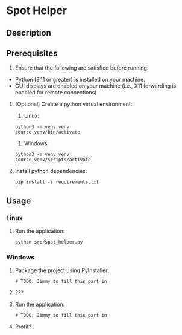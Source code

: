 # Spot Helper

## Description

## Prerequisites

1. Ensure that the following are satisfied before running:
* Python (3.11 or greater) is installed on your machine.
* GUI displays are enabled on your machine (i.e., X11 forwarding is enabled for remote connections)

1. (Optional) Create a python virtual environment:

	1. Linux:

	```
	python3 -m venv venv
	source venv/bin/activate
	```

	1. Windows:
	
	```
	python3 -m venv venv
	source venv/Scripts/activate
	```	


1. Install python dependencies:

	```
	pip install -r requirements.txt
	```
 

## Usage

### Linux

1. Run the application:

	```
	python src/spot_helper.py
	```

### Windows

1. Package the project using PyInstaller:

	```
	# TODO: Jimmy to fill this part in
	```

1. ???

1. Run the application:

	```
	# TODO: Jimmy to fill this part in
	```

1. Profit?

